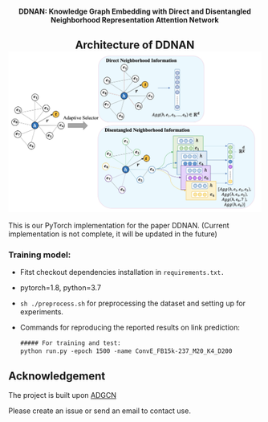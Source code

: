 <h4 align="center">DDNAN: Knowledge Graph Embedding with 
Direct and Disentangled Neighborhood
Representation Attention Network</h4>

<h2 align="center">
  Architecture of DDNAN
  <img align="center"  src="./fig/DDNAN-model.png" alt="...">
</h2>

This is our PyTorch implementation for the paper DDNAN. (Current implementation is not complete, it will be updated in the future)

### Training model:

- Fitst checkout dependencies installation in `requirements.txt.`

- pytorch=1.8, python=3.7

- `sh ./preprocess.sh` for preprocessing the dataset and setting up for experiments.

- Commands for reproducing the reported results on link prediction:
  
  ```shell
  ##### For training and test:
  python run.py -epoch 1500 -name ConvE_FB15k-237_M20_K4_D200
  ```

## Acknowledgement

The project is built upon [ADGCN](https://github.com/SsGood/ADGCN)

Please create an issue or send an email to contact use.
